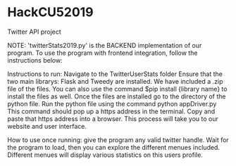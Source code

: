 # HackCU52019
Twitter API project

NOTE: 'twitterStats2019.py' is the BACKEND implementation of our program. To use the program with frontend integration, follow the instructions below:

Instructions to run:
  Navigate to the TwitterUserStats folder
  Ensure that the two main librarys: Flask and Tweedy are installed. We have included a .zip file of the files. You can also use the command $pip install {library name} to install the files as well.
  Once the files are installed go to the directory of the python file.
  Run the python file using the command python appDriver.py
  This command should pop up a https address in the terminal. Copy and paste that https address into a browser.
  This process will take you to our website and user interface.


How to use once running:
  give the program any valid twitter handle. Wait for the program to load, then you can explore the different menues included. Different menues will display various statistics on this users profile.
